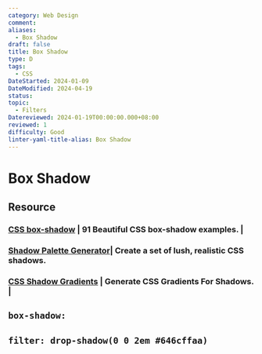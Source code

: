 ```yaml
---
category: Web Design
comment: 
aliases:
  - Box Shadow
draft: false
title: Box Shadow
type: D
tags:
  - CSS
DateStarted: 2024-01-09
DateModified: 2024-04-19
status: 
topic:
  - Filters
Datereviewed: 2024-01-19T00:00:00.000+08:00
reviewed: 1
difficulty: Good
linter-yaml-title-alias: Box Shadow
---
```


# Box Shadow

## Resource

### [CSS box-shadow](https://getcssscan.com/css-box-shadow-examples) | 91 Beautiful CSS box-shadow examples. |

### [Shadow Palette Generator](https://www.joshwcomeau.com/shadow-palette/)| Create a set of lush, realistic CSS shadows.

### [CSS Shadow Gradients](https://alvarotrigo.com/shadow-gradients/) | Generate CSS Gradients For Shadows. |

## `box-shadow: `

## `filter: drop-shadow(0 0 2em #646cffaa)`
